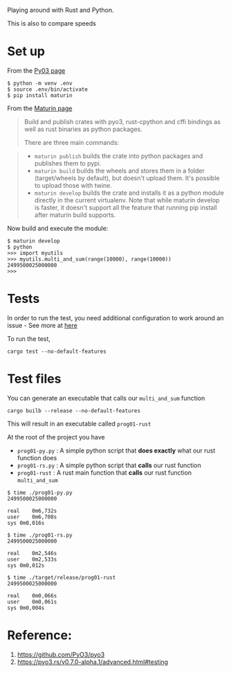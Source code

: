 Playing around with Rust and Python. 

This is also to compare speeds

# Set up

From the [Py03 page](https://github.com/PyO3/pyo3)

```
$ python -m venv .env
$ source .env/bin/activate
$ pip install maturin
```

From the [Maturin page](https://github.com/PyO3/maturin)
> Build and publish crates with pyo3, rust-cpython and cffi bindings as well as rust binaries as python packages.
> 
> There are three main commands:

>   * `maturin publish` builds the crate into python packages and publishes them to pypi.
>   * `maturin build` builds the wheels and stores them in a folder (target/wheels by default), but doesn't upload them. It's possible to upload those with twine.
>   * `maturin develop` builds the crate and installs it as a python module directly in the current virtualenv. Note that while maturin develop is faster, it doesn't support all the feature that running pip install after maturin build supports.



Now build and execute the module:

```
$ maturin develop
$ python
>>> import myutils
>>> myutils.multi_and_sum(range(10000), range(10000))
2499500025000000
>>> 
```


# Tests

In order to run the test, you need additional configuration to work around an issue - See more at [here](https://pyo3.rs/v0.7.0-alpha.1/advanced.html#testing)


To run the test,
```
cargo test --no-default-features
```

# Test files

You can generate an executable that calls our `multi_and_sum` function

```
cargo builb --release --no-default-features
```

This will result in an executable called `prog01-rust`

At the root of the project you have 
* `prog01-py.py` : A simple python script that **does exactly** what our rust function does
* `prog01-rs.py` : A simple python script that **calls** our rust function
* `prog01-rust`  : A rust main function that **calls** our rust function `multi_and_sum` 

```
$ time ./prog01-py.py 
2499500025000000

real	0m6,732s
user	0m6,708s
sys	0m0,016s
```

```
$ time ./prog01-rs.py 
2499500025000000

real	0m2,546s
user	0m2,533s
sys	0m0,012s
```

```
$ time ./target/release/prog01-rust 
2499500025000000

real	0m0,066s
user	0m0,061s
sys	0m0,004s
```


# Reference:
1) https://github.com/PyO3/pyo3
2) https://pyo3.rs/v0.7.0-alpha.1/advanced.html#testing